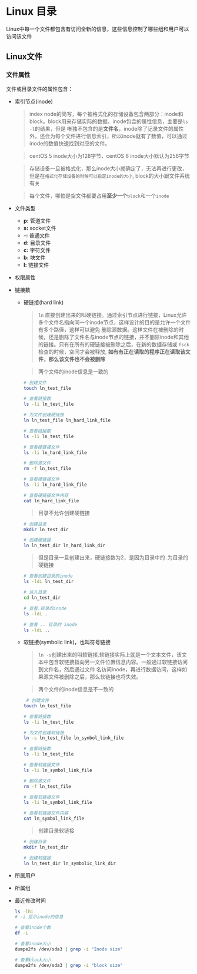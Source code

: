 # Linux 目录
Linux中每一个文件都包含有访问全新的信息，这些信息控制了哪些组和用户可以访问该文件
## Linux文件
### 文件属性
文件或目录文件的属性包含：
- 索引节点(inode)
  > index node的简写，每个被格式化的存储设备包含两部分：inode和block。block用来存储实际的数据，inode包含的属性信息，主要是`ls -l`的结果，但是
  > 唯独不包含的是**文件名**，inode除了记录文件的属性外，还会为每个文件进行信息索引，所以inode就有了数值，可以通过inode的数值快速找到对应的文件。

  > centOS 5 inode大小为128字节，centOS 6 inode大小默认为256字节

  > 存储设备一旦被格式化，那么inode大小就确定了，无法再进行更改，但是在`格式化存储设备的时候可以指定inode的大小`, block的大小跟文件系统有关

  > 每个文件，哪怕是空文件都要占用**至少一个**`block`和一个`inode`

- 文件类型
  - **p:** 管道文件
  - **s:** socket文件
  - **\-:** 普通文件
  - **d:** 目录文件
  - **c:** 字符文件
  - **b:** 块文件
  - **l:** 链接文件
- 权限属性
  
  
- 链接数
  - 硬链接(hard link)
    > `ln` 直接创建出来的叫硬链接。通过索引节点进行链接，Linux允许多个文件名指向同一个inode节点，这样设计的目的是允许一个文件有多个路径，这样可以避免
    > 删除源数据。这样文件在被删除的时候，还是删除了文件名与inode节点的链接，并不删除inode和其他的链接。只有在所有的硬链接被删除之后，在新的数据存储或
    > `fsck`检查的时候，空间才会被释放, **如有有正在读取的程序正在读取该文件，那么该文件也不会被删除**
    
    > 两个文件的inode信息是一致的
    ```bash
    # 创建文件
    touch ln_test_file
    
    # 查看链接数
    ls -li ln_test_file 
    
    # 为文件创建硬链接
    ln ln_test_file ln_hard_link_file
    
    # 查看链接数
    ls -li ln_test_file
    
    # 查看硬链接文件
    ls -li ln_hard_link_file
    
    # 删除源文件
    rm -f ln_test_file
    
    # 查看硬链接文件
    ls -li ln_hard_link_file
    
    # 查看硬链接文件内容
    cat ln_hard_link_file
    ```
    
    > 目录不允许创建硬链接
    ```bash
    # 创建目录
    mkdir ln_test_dir
    
    # 创建硬链接
    ln ln_test_dir ln_hard_link_dir
    ```
    
    > 但是目录一旦创建出来，硬链接数为2，是因为目录中的`.`为目录的硬链接
    ```bash
    # 查看创建目录的inode
    ls -ldi ln_test_dir
    
    # 进入目录
    cd ln_test_dir
    
    # 查看.目录的inode
    ls -ldi .
   
    # 查看 .. 目录的 inode
    ls -ldi ..
    ```
  
  - 软链接(symbolic link)，也叫符号链接
    > `ln -s`创建出来的叫软链接.软链接实际上就是一个文本文件，该文本中包含软链接指向另一文件位置信息内容。一般通过软链接访问到文件名，然后通过文件
    > 名访问inode，再进行数据访问，这样如果源文件被删除之后，那么软链接也将失效。
    
    > 两个文件的inode信息是不一致的
  
    ```bash
     # 创建文件
    touch ln_test_file
    
    # 查看链接数
    ls -li ln_test_file 
    
    # 为文件创建软链接
    ln -s ln_test_file ln_symbol_link_file
    
    # 查看链接数
    ls -li ln_test_file
    
    # 查看软链接文件
    ls -li ln_symbol_link_file
    
    # 删除源文件
    rm -f ln_test_file
    
    # 查看软链接文件
    ls -li ln_symbol_link_file
    
    # 查看软链接文件内容
    cat ln_symbol_link_file
    ```
  
    > 创建目录软链接
    ```bash
    # 创建目录
    mkdir ln_test_dir
    
    # 创建软链接
    ln ln_test_dir ln_symbolic_link_dir
    ```
  
- 所属用户
- 所属组
- 最近修改时间

  ```bash
  ls -lhi
  # -i 显示inode的信息

  # 查看inode个数
  df -i

  # 查看inode大小
  dumpe2fs /dev/sda3 | grep -i "Inode size"

  # 查看block大小
  dumpe2fs /dev/sda3 | grep -i "block size"

  ```
